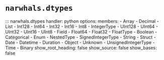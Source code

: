 # `narwhals.dtypes`

::: narwhals.dtypes
    handler: python
    options:
      members:
        - Array
        - Decimal
        - List
        - Int128
        - Int64
        - Int32
        - Int16
        - Int8
        - IntegerType
        - UInt128
        - UInt64
        - UInt32
        - UInt16
        - UInt8
        - Field
        - Float64
        - Float32
        - FloatType
        - Boolean
        - Categorical
        - Enum
        - NestedType
        - SignedIntegerType
        - String
        - Struct
        - Date
        - Datetime
        - Duration
        - Object
        - Unknown
        - UnsignedIntegerType
        - Time
        - Binary
      show_root_heading: false
      show_source: false
      show_bases: false
